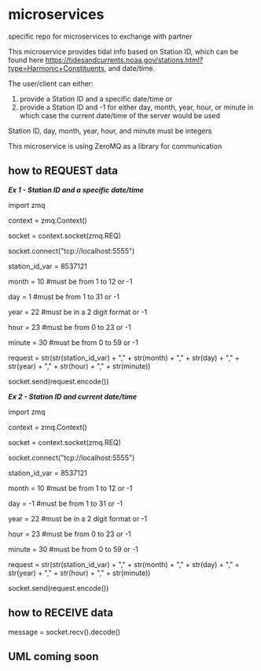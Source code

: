 # microservices
specific repo for microservices to exchange with partner

This microservice provides tidal info based on Station ID, which can be found here https://tidesandcurrents.noaa.gov/stations.html?type=Harmonic+Constituents, and date/time. 

The user/client can either: 
  1) provide a Station ID and a specific date/time or 
  2) provide a Station ID and -1 for either day, month, year, hour, or minute in which case the current date/time of the server would be used

Station ID, day, month, year, hour, and minute must be integers  

This microservice is using ZeroMQ as a library for communication

## how to REQUEST data
***Ex 1 - Station ID and a specific date/time***


import zmq


context = zmq.Context()

socket = context.socket(zmq.REQ)

socket.connect("tcp://localhost:5555")


station_id_var = 8537121

month = 10                      #must be from 1 to 12 or -1

day = 1                         #must be from 1 to 31 or -1

year = 22                       #must be in a 2 digit format or -1

hour = 23                       #must be from 0 to 23 or -1

minute = 30                     #must be from 0 to 59 or -1

request = str(str(station_id_var) + "," + str(month) + "," + str(day) + "," + str(year) + "," + str(hour) + "," + str(minute))

socket.send(request.encode())


***Ex 2 - Station ID and current date/time***


import zmq


context = zmq.Context()

socket = context.socket(zmq.REQ)

socket.connect("tcp://localhost:5555")


station_id_var = 8537121

month = 10                      #must be from 1 to 12 or -1

day = -1                         #must be from 1 to 31 or -1

year = 22                       #must be in a 2 digit format or -1

hour = 23                       #must be from 0 to 23 or -1

minute = 30                     #must be from 0 to 59 or -1


request = str(str(station_id_var) + "," + str(month) + "," + str(day) + "," + str(year) + "," + str(hour) + "," + str(minute))

socket.send(request.encode())

## how to RECEIVE data

message = socket.recv().decode()

## UML coming soon
